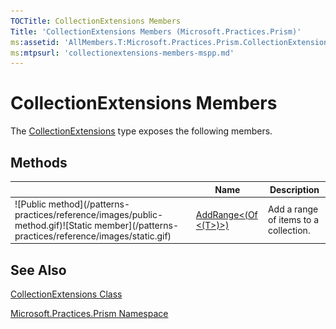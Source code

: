 ```yaml
---
TOCTitle: CollectionExtensions Members
Title: 'CollectionExtensions Members (Microsoft.Practices.Prism)'
ms:assetid: 'AllMembers.T:Microsoft.Practices.Prism.CollectionExtensions'
ms:mtpsurl: 'collectionextensions-members-mspp.md'
---
```



# CollectionExtensions Members

The [CollectionExtensions](https://msdn.microsoft.com/library/microsoft.practices.prism.collectionextensions) type exposes the following members.

## Methods


<table>

<thead>
<tr class="header">
<th> </th>
<th>Name</th>
<th>Description</th>
</tr>
</thead>
<tbody>
<tr class="odd">
<td>![Public method](/patterns-practices/reference/images/public-method.gif)![Static member](/patterns-practices/reference/images/static.gif)</td>
<td><a href="https://msdn.microsoft.com/library/microsoft.practices.prism.collectionextensions.addrange%60%601(system.collections.objectmodel.collection%7b%60%600%7d%2csystem.collections.generic.ienumerable%7b%60%600%7d)">AddRange&lt;(Of &lt;(T&gt;)&gt;)</a></td>
<td><div class="summary">
Add a range of items to a collection.
</div></td>
</tr>
</tbody>
</table>

## See Also

[CollectionExtensions Class](https://msdn.microsoft.com/library/microsoft.practices.prism.collectionextensions)

[Microsoft.Practices.Prism Namespace](https://msdn.microsoft.com/library/microsoft.practices.prism)
